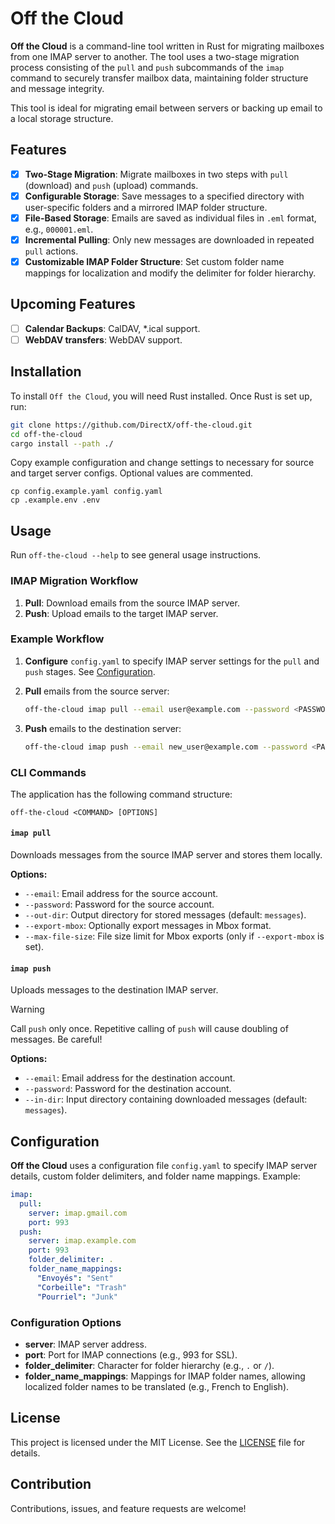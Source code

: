 # Off the Cloud

**Off the Cloud** is a command-line tool written in Rust for migrating mailboxes from one IMAP server to another. The tool uses a two-stage migration process consisting of the `pull` and `push` subcommands of the `imap` command to securely transfer mailbox data, maintaining folder structure and message integrity. 

This tool is ideal for migrating email between servers or backing up email to a local storage structure.

## Features

- [x] **Two-Stage Migration**: Migrate mailboxes in two steps with `pull` (download) and `push` (upload) commands.
- [x] **Configurable Storage**: Save messages to a specified directory with user-specific folders and a mirrored IMAP folder structure.
- [x] **File-Based Storage**: Emails are saved as individual files in `.eml` format, e.g., `000001.eml`.
- [x] **Incremental Pulling**: Only new messages are downloaded in repeated `pull` actions.
- [x] **Customizable IMAP Folder Structure**: Set custom folder name mappings for localization and modify the delimiter for folder hierarchy.

## Upcoming Features
- [ ] **Calendar Backups**: CalDAV, *.ical support.
- [ ] **WebDAV transfers**: WebDAV support.

## Installation

To install `Off the Cloud`, you will need Rust installed. Once Rust is set up, run:

```bash
git clone https://github.com/DirectX/off-the-cloud.git
cd off-the-cloud
cargo install --path ./
```

Copy example configuration and change settings to necessary for source and target server configs. Optional values are commented.

```
cp config.example.yaml config.yaml
cp .example.env .env
```

## Usage

Run `off-the-cloud --help` to see general usage instructions.

### IMAP Migration Workflow

1. **Pull**: Download emails from the source IMAP server.
2. **Push**: Upload emails to the target IMAP server.

### Example Workflow

1. **Configure** `config.yaml` to specify IMAP server settings for the `pull` and `push` stages. See [Configuration](#configuration).
2. **Pull** emails from the source server:

   ```bash
   off-the-cloud imap pull --email user@example.com --password <PASSWORD> --out-dir messages
   ```

3. **Push** emails to the destination server:

   ```bash
   off-the-cloud imap push --email new_user@example.com --password <PASSWORD> --in-dir messages
   ```

### CLI Commands

The application has the following command structure:

```text
off-the-cloud <COMMAND> [OPTIONS]
```

#### `imap pull`

Downloads messages from the source IMAP server and stores them locally.

**Options:**
- `--email`: Email address for the source account.
- `--password`: Password for the source account.
- `--out-dir`: Output directory for stored messages (default: `messages`).
- `--export-mbox`: Optionally export messages in Mbox format.
- `--max-file-size`: File size limit for Mbox exports (only if `--export-mbox` is set).

#### `imap push`

Uploads messages to the destination IMAP server.

> [!WARNING]
> Call `push` only once. Repetitive calling of `push` will cause doubling of messages. Be careful!

**Options:**
- `--email`: Email address for the destination account.
- `--password`: Password for the destination account.
- `--in-dir`: Input directory containing downloaded messages (default: `messages`).

## Configuration

**Off the Cloud** uses a configuration file `config.yaml` to specify IMAP server details, custom folder delimiters, and folder name mappings. Example:

```yaml
imap:
  pull:
    server: imap.gmail.com
    port: 993
  push:
    server: imap.example.com
    port: 993
    folder_delimiter: .
    folder_name_mappings:
      "Envoyés": "Sent"
      "Corbeille": "Trash"
      "Pourriel": "Junk"
```

### Configuration Options

- **server**: IMAP server address.
- **port**: Port for IMAP connections (e.g., 993 for SSL).
- **folder_delimiter**: Character for folder hierarchy (e.g., `.` or `/`).
- **folder_name_mappings**: Mappings for IMAP folder names, allowing localized folder names to be translated (e.g., French to English).

## License

This project is licensed under the MIT License. See the [LICENSE](LICENSE) file for details.

## Contribution

Contributions, issues, and feature requests are welcome!